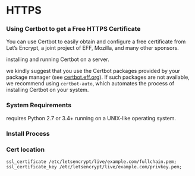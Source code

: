 # HTTPS 



### Using Certbot to get a Free HTTPS Certificate

You can use Certbot to easily obtain and configure a free certificate from Let’s Encrypt, a joint project of EFF, Mozilla, and many other sponsors.

 installing and running Certbot on a server.

we kindly suggest that you use the Certbot packages provided by your package manager (see [certbot.eff.org](https://certbot.eff.org/)). If such packages are not available, we recommend using `certbot-auto`, which automates the process of installing Certbot on your system.

### System Requirements

requires Python 2.7 or 3.4+ running on a UNIX-like operating system.

### Install Process



### Cert location

```
ssl_certificate /etc/letsencrypt/live/example.com/fullchain.pem;
ssl_certificate_key /etc/letsencrypt/live/example.com/privkey.pem;
```



